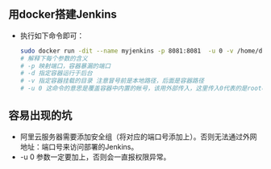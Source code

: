 ## 用docker搭建Jenkins

- 执行如下命令即可：

  ``` bash
  sudo docker run -dit --name myjenkins -p 8081:8081  -u 0 -v /home/docker/jenkins-home:/var/jenkins_home  jenkins
  # 解释下每个参数的含义
  # -p 映射端口，容器暴漏的端口
  # -d 指定容器运行于后台
  # -v 指定容器挂载的目录 注意冒号前是本地路径，后面是容器路径
  # -u 0 这命令的意思是覆盖容器中内置的帐号，该用外部传入，这里传入0代表的是root帐号Id，否则会有权限问题
  ```

## 容易出现的坑

- 阿里云服务器需要添加安全组（将对应的端口号添加上）。否则无法通过外网地址：端口号来访问部署的Jenkins。
- -u 0 参数一定要加上，否则会一直报权限异常。